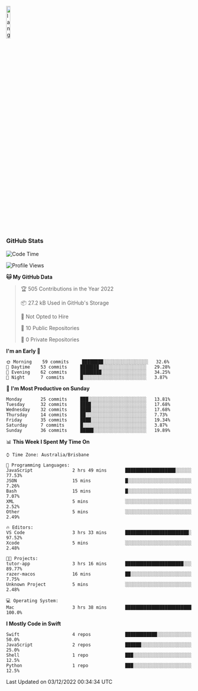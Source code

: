 <p align="left"><img width=15%" src="https://github.com/alansmathew/alansmathew/raw/master/lang.gif" alt="lang image here" /></p>

# <h3 align="left">GitHub Stats</h3>

<!--START_SECTION:waka-->
![Code Time](http://img.shields.io/badge/Code%20Time-107%20hrs%2055%20mins-blue)

![Profile Views](http://img.shields.io/badge/Profile%20Views-35-blue)

**🐱 My GitHub Data** 

> 🏆 505 Contributions in the Year 2022
 > 
> 📦 27.2 kB Used in GitHub's Storage 
 > 
> 🚫 Not Opted to Hire
 > 
> 📜 10 Public Repositories 
 > 
> 🔑 0 Private Repositories  
 > 
**I'm an Early 🐤** 

```text
🌞 Morning    59 commits     ████████░░░░░░░░░░░░░░░░░   32.6% 
🌆 Daytime    53 commits     ███████░░░░░░░░░░░░░░░░░░   29.28% 
🌃 Evening    62 commits     ████████░░░░░░░░░░░░░░░░░   34.25% 
🌙 Night      7 commits      █░░░░░░░░░░░░░░░░░░░░░░░░   3.87%

```
📅 **I'm Most Productive on Sunday** 

```text
Monday       25 commits     ███░░░░░░░░░░░░░░░░░░░░░░   13.81% 
Tuesday      32 commits     ████░░░░░░░░░░░░░░░░░░░░░   17.68% 
Wednesday    32 commits     ████░░░░░░░░░░░░░░░░░░░░░   17.68% 
Thursday     14 commits     ██░░░░░░░░░░░░░░░░░░░░░░░   7.73% 
Friday       35 commits     ████░░░░░░░░░░░░░░░░░░░░░   19.34% 
Saturday     7 commits      █░░░░░░░░░░░░░░░░░░░░░░░░   3.87% 
Sunday       36 commits     █████░░░░░░░░░░░░░░░░░░░░   19.89%

```


📊 **This Week I Spent My Time On** 

```text
⌚︎ Time Zone: Australia/Brisbane

💬 Programming Languages: 
JavaScript               2 hrs 49 mins       ███████████████████░░░░░░   77.53% 
JSON                     15 mins             █░░░░░░░░░░░░░░░░░░░░░░░░   7.26% 
Bash                     15 mins             █░░░░░░░░░░░░░░░░░░░░░░░░   7.07% 
XML                      5 mins              ░░░░░░░░░░░░░░░░░░░░░░░░░   2.52% 
Other                    5 mins              ░░░░░░░░░░░░░░░░░░░░░░░░░   2.49%

🔥 Editors: 
VS Code                  3 hrs 33 mins       ████████████████████████░   97.52% 
Xcode                    5 mins              ░░░░░░░░░░░░░░░░░░░░░░░░░   2.48%

🐱‍💻 Projects: 
tutor-app                3 hrs 16 mins       ██████████████████████░░░   89.77% 
razer-macos              16 mins             ██░░░░░░░░░░░░░░░░░░░░░░░   7.75% 
Unknown Project          5 mins              ░░░░░░░░░░░░░░░░░░░░░░░░░   2.48%

💻 Operating System: 
Mac                      3 hrs 38 mins       █████████████████████████   100.0%

```

**I Mostly Code in Swift** 

```text
Swift                    4 repos             ████████████░░░░░░░░░░░░░   50.0% 
JavaScript               2 repos             ██████░░░░░░░░░░░░░░░░░░░   25.0% 
Shell                    1 repo              ███░░░░░░░░░░░░░░░░░░░░░░   12.5% 
Python                   1 repo              ███░░░░░░░░░░░░░░░░░░░░░░   12.5%

```



 Last Updated on 03/12/2022 00:34:34 UTC
<!--END_SECTION:waka-->
